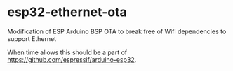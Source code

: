 # esp32-ethernet-ota
Modification of ESP Arduino BSP OTA to break free of Wifi dependencies to support Ethernet

When time allows this should be a part of https://github.com/espressif/arduino-esp32.
